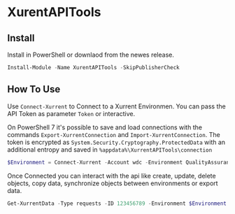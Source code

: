 # XurentAPITools

## Install
Install in PowerShell or downlaod from the newes release.
```powershell
Install-Module -Name XurentAPITools -SkipPublisherCheck
```


## How To Use
Use `Connect-Xurrent` to Connect to a Xurrent Environmen. You can pass the API Token as parameter `Token` or interactive.

On PowerShell 7 it's possible to save and load connections with the commands `Export-XurrentConnection` and `Import-XurrentConnection`. The token is encrypted as `System.Security.Cryptography.ProtectedData` with an additional entropy and saved in `%appdata%\XurrentAPITools\connection`

```powershell
$Environment = Connect-Xurrent -Account wdc -Environment QualityAssurance -Region Demo
```

Once Connected you can interact with the api like create, update, delete objects, copy data, synchronize objects between environments or export data.

```powershell
Get-XurrentData -Type requests -ID 123456789 -Environment $Environment
```
